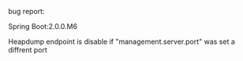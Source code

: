 bug report:

Spring Boot:2.0.0.M6

Heapdump endpoint is disable if "management.server.port" was set a diffrent port

